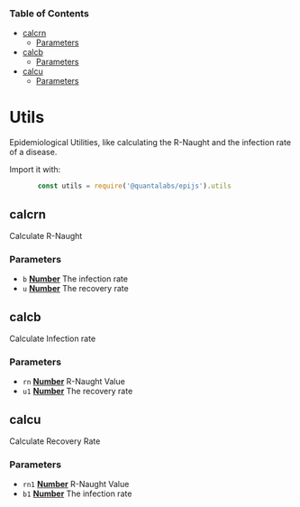 <!-- Generated by documentation.js. Update this documentation by updating the source code. -->

### Table of Contents



-   [calcrn][3]
    -   [Parameters][4]
-   [calcb][5]
    -   [Parameters][6]
-   [calcu][7]
    -   [Parameters][8]

# Utils

Epidemiological Utilities, like calculating the R-Naught and the infection rate of a disease.

Import it with:
```javascript
       const utils = require('@quantalabs/epijs').utils
```
## calcrn

Calculate R-Naught

### Parameters

-   `b` **[Number][9]** The infection rate
-   `u` **[Number][9]** The recovery rate

## calcb

Calculate Infection rate

### Parameters

-   `rn` **[Number][9]** R-Naught Value
-   `u1` **[Number][9]** The recovery rate

## calcu

Calculate Recovery Rate

### Parameters

-   `rn1` **[Number][9]** R-Naught Value
-   `b1` **[Number][9]** The infection rate

[1]: #calcrn

[2]: #parameters

[3]: #calcrn-1

[4]: #parameters-1

[5]: #calcb

[6]: #parameters-2

[7]: #calcu

[8]: #parameters-3

[9]: https://developer.mozilla.org/docs/Web/JavaScript/Reference/Global_Objects/Number

